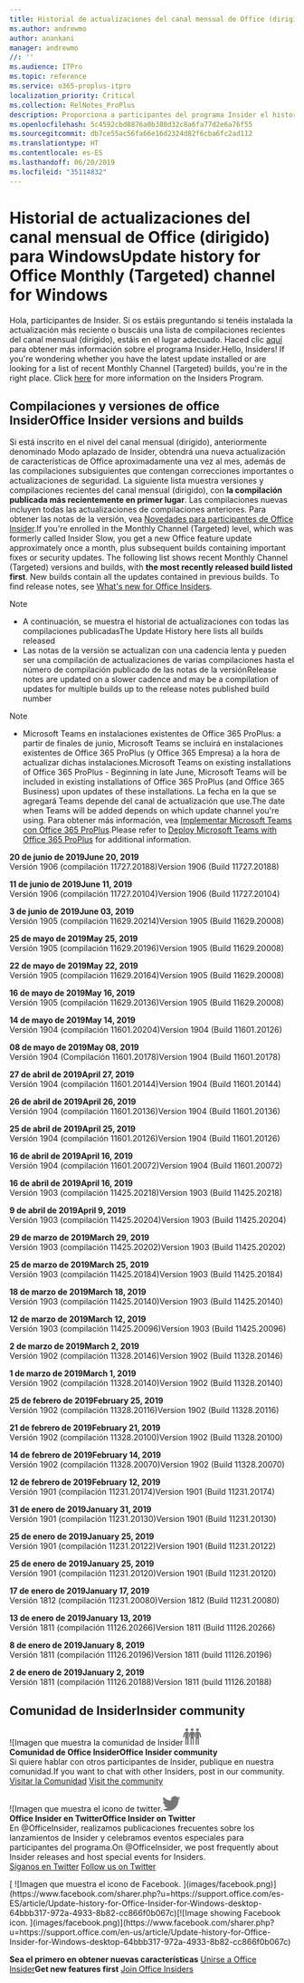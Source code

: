 ```yaml
---
title: Historial de actualizaciones del canal mensual de Office (dirigido)
ms.author: andrewmo
author: anankani
manager: andrewmo
//: ''
ms.audience: ITPro
ms.topic: reference
ms.service: o365-proplus-itpro
localization_priority: Critical
ms.collection: RelNotes_ProPlus
description: Proporciona a participantes del programa Insider el historial de actualizaciones de los lanzamientos del canal mensual de Office (dirigido) para versiones de escritorio de Windows
ms.openlocfilehash: 5c4592cbd8876a0b380d32c8a6fa77d2e6a76f55
ms.sourcegitcommit: db7ce55ac56fa66e16d2324d82f6cba6fc2ad112
ms.translationtype: HT
ms.contentlocale: es-ES
ms.lasthandoff: 06/20/2019
ms.locfileid: "35114832"
---
```

# <a name="update-history-for-office-monthly-targeted-channel-for-windows"></a><span data-ttu-id="aa2b5-103">Historial de actualizaciones del canal mensual de Office (dirigido) para Windows</span><span class="sxs-lookup"><span data-stu-id="aa2b5-103">Update history for Office Monthly (Targeted) channel for Windows</span></span>

<span data-ttu-id="aa2b5-p101">Hola, participantes de Insider. Si os estáis preguntando si tenéis instalada la actualización más reciente o buscáis una lista de compilaciones recientes del canal mensual (dirigido), estáis en el lugar adecuado. Haced clic [aquí](https://insider.office.com/) para obtener más información sobre el programa Insider.</span><span class="sxs-lookup"><span data-stu-id="aa2b5-p101">Hello, Insiders! If you're wondering whether you have the latest update installed or are looking for a list of recent Monthly Channel (Targeted) builds, you're in the right place. Click [here](https://insider.office.com/) for more information on the Insiders Program.</span></span>

## <a name="office-insider-versions-and-builds"></a><span data-ttu-id="aa2b5-107">Compilaciones y versiones de office Insider</span><span class="sxs-lookup"><span data-stu-id="aa2b5-107">Office Insider versions and builds</span></span>

<span data-ttu-id="aa2b5-p102">Si está inscrito en el nivel del canal mensual (dirigido), anteriormente denominado Modo aplazado de Insider, obtendrá una nueva actualización de características de Office aproximadamente una vez al mes, además de las compilaciones subsiguientes que contengan correcciones importantes o actualizaciones de seguridad. La siguiente lista muestra versiones y compilaciones recientes del canal mensual (dirigido), con **la compilación publicada más recientemente en primer lugar**. Las compilaciones nuevas incluyen todas las actualizaciones de compilaciones anteriores. Para obtener las notas de la versión, vea [Novedades para participantes de Office Insider](https://support.office.com/es-ES/article/what-s-new-for-office-insiders-c152d1e2-96ff-4ce9-8c14-e74e13847a24).</span><span class="sxs-lookup"><span data-stu-id="aa2b5-p102">If you're enrolled in the Monthly Channel (Targeted) level, which was formerly called Insider Slow, you get a new Office feature update approximately once a month, plus subsequent builds containing important fixes or security updates. The following list shows recent Monthly Channel (Targeted) versions and builds, with **the most recently released build listed first**. New builds contain all the updates contained in previous builds. To find release notes, see [What's new for Office Insiders](https://support.office.com/en-us/article/what-s-new-for-office-insiders-c152d1e2-96ff-4ce9-8c14-e74e13847a24).</span></span>

> [!NOTE]
> - <span data-ttu-id="aa2b5-112">A continuación, se muestra el historial de actualizaciones con todas las compilaciones publicadas</span><span class="sxs-lookup"><span data-stu-id="aa2b5-112">The Update History here lists all builds released</span></span>
> - <span data-ttu-id="aa2b5-113">Las notas de la versión se actualizan con una cadencia lenta y pueden ser una compilación de actualizaciones de varias compilaciones hasta el número de compilación publicado de las notas de la versión</span><span class="sxs-lookup"><span data-stu-id="aa2b5-113">Release notes are updated on a slower cadence and may be a compilation of updates for multiple builds up to the release notes published build number</span></span>

 > [!NOTE]
> - <span data-ttu-id="aa2b5-114">Microsoft Teams en instalaciones existentes de Office 365 ProPlus: a partir de finales de junio, Microsoft Teams se incluirá en instalaciones existentes de Office 365 ProPlus (y Office 365 Empresa) a la hora de actualizar dichas instalaciones.</span><span class="sxs-lookup"><span data-stu-id="aa2b5-114">Microsoft Teams on existing installations of Office 365 ProPlus - Beginning in late June, Microsoft Teams will be included in existing installations of Office 365 ProPlus (and Office 365 Business) upon updates of these installations.</span></span> <span data-ttu-id="aa2b5-115">La fecha en la que se agregará Teams depende del canal de actualización que use.</span><span class="sxs-lookup"><span data-stu-id="aa2b5-115">The date when Teams will be added depends on which update channel you're using.</span></span> <span data-ttu-id="aa2b5-116">Para obtener más información, vea [Implementar Microsoft Teams con Office 365 ProPlus](https://docs.microsoft.com/es-ES/deployoffice/teams-install).</span><span class="sxs-lookup"><span data-stu-id="aa2b5-116">Please refer to [Deploy Microsoft Teams with Office 365 ProPlus](https://docs.microsoft.com/en-us/deployoffice/teams-install) for additional information.</span></span>

[//]: # (NO ELIMINAR)

<span data-ttu-id="aa2b5-118">**20 de junio de 2019**</span><span class="sxs-lookup"><span data-stu-id="aa2b5-118">**June 20, 2019**</span></span><br/>
<span data-ttu-id="aa2b5-119">Versión 1906 (compilación 11727.20188)</span><span class="sxs-lookup"><span data-stu-id="aa2b5-119">Version 1906 (Build 11727.20188)</span></span><br/>

<span data-ttu-id="aa2b5-120">**11 de junio de 2019**</span><span class="sxs-lookup"><span data-stu-id="aa2b5-120">**June 11, 2019**</span></span><br/>
<span data-ttu-id="aa2b5-121">Versión 1906 (compilación 11727.20104)</span><span class="sxs-lookup"><span data-stu-id="aa2b5-121">Version 1906 (Build 11727.20104)</span></span><br/>

<span data-ttu-id="aa2b5-122">**3 de junio de 2019**</span><span class="sxs-lookup"><span data-stu-id="aa2b5-122">**June 03, 2019**</span></span><br/>
<span data-ttu-id="aa2b5-123">Versión 1905 (compilación 11629.20214)</span><span class="sxs-lookup"><span data-stu-id="aa2b5-123">Version 1905 (Build 11629.20008)</span></span><br/>

<span data-ttu-id="aa2b5-124">**25 de mayo de 2019**</span><span class="sxs-lookup"><span data-stu-id="aa2b5-124">**May 25, 2019**</span></span><br/>
<span data-ttu-id="aa2b5-125">Versión 1905 (compilación 11629.20196)</span><span class="sxs-lookup"><span data-stu-id="aa2b5-125">Version 1905 (Build 11629.20008)</span></span><br/>

<span data-ttu-id="aa2b5-126">**22 de mayo de 2019**</span><span class="sxs-lookup"><span data-stu-id="aa2b5-126">**May 22, 2019**</span></span><br/> <span data-ttu-id="aa2b5-127">Versión 1905 (compilación 11629.20164)</span><span class="sxs-lookup"><span data-stu-id="aa2b5-127">Version 1905 (Build 11629.20008)</span></span><br/>

<span data-ttu-id="aa2b5-128">**16 de mayo de 2019**</span><span class="sxs-lookup"><span data-stu-id="aa2b5-128">**May 16, 2019**</span></span><br/>
<span data-ttu-id="aa2b5-129">Versión 1905 (compilación 11629.20136)</span><span class="sxs-lookup"><span data-stu-id="aa2b5-129">Version 1905 (Build 11629.20008)</span></span><br/>

<span data-ttu-id="aa2b5-130">**14 de mayo de 2019**</span><span class="sxs-lookup"><span data-stu-id="aa2b5-130">**May 14, 2019**</span></span><br/>
<span data-ttu-id="aa2b5-131">Versión 1904 (compilación 11601.20204)</span><span class="sxs-lookup"><span data-stu-id="aa2b5-131">Version 1904 (Build 11601.20126)</span></span><br/>

<span data-ttu-id="aa2b5-132">**08 de mayo de 2019**</span><span class="sxs-lookup"><span data-stu-id="aa2b5-132">**May 08, 2019**</span></span><br/>
<span data-ttu-id="aa2b5-133">Versión 1904 (Compilación 11601.20178)</span><span class="sxs-lookup"><span data-stu-id="aa2b5-133">Version 1904 (Build 11601.20178)</span></span><br/>

<span data-ttu-id="aa2b5-134">**27 de abril de 2019**</span><span class="sxs-lookup"><span data-stu-id="aa2b5-134">**April 27, 2019**</span></span><br/>
<span data-ttu-id="aa2b5-135">Versión 1904 (compilación 11601.20144)</span><span class="sxs-lookup"><span data-stu-id="aa2b5-135">Version 1904 (Build 11601.20144)</span></span><br/>

<span data-ttu-id="aa2b5-136">**26 de abril de 2019**</span><span class="sxs-lookup"><span data-stu-id="aa2b5-136">**April 26, 2019**</span></span><br/>
<span data-ttu-id="aa2b5-137">Versión 1904 (compilación 11601.20136)</span><span class="sxs-lookup"><span data-stu-id="aa2b5-137">Version 1904 (Build 11601.20136)</span></span><br/>

<span data-ttu-id="aa2b5-138">**25 de abril de 2019**</span><span class="sxs-lookup"><span data-stu-id="aa2b5-138">**April 25, 2019**</span></span><br/>
<span data-ttu-id="aa2b5-139">Versión 1904 (compilación 11601.20126)</span><span class="sxs-lookup"><span data-stu-id="aa2b5-139">Version 1904 (Build 11601.20126)</span></span><br/>

<span data-ttu-id="aa2b5-140">**16 de abril de 2019**</span><span class="sxs-lookup"><span data-stu-id="aa2b5-140">**April 16, 2019**</span></span><br/>
<span data-ttu-id="aa2b5-141">Versión 1904 (compilación 11601.20072)</span><span class="sxs-lookup"><span data-stu-id="aa2b5-141">Version 1904 (Build 11601.20072)</span></span><br/>

<span data-ttu-id="aa2b5-142">**16 de abril de 2019**</span><span class="sxs-lookup"><span data-stu-id="aa2b5-142">**April 16, 2019**</span></span><br/>
<span data-ttu-id="aa2b5-143">Versión 1903 (compilación 11425.20218)</span><span class="sxs-lookup"><span data-stu-id="aa2b5-143">Version 1903 (Build 11425.20218)</span></span><br/>

<span data-ttu-id="aa2b5-144">**9 de abril de 2019**</span><span class="sxs-lookup"><span data-stu-id="aa2b5-144">**April 9, 2019**</span></span><br/>
<span data-ttu-id="aa2b5-145">Versión 1903 (compilación 11425.20204)</span><span class="sxs-lookup"><span data-stu-id="aa2b5-145">Version 1903 (Build 11425.20204)</span></span><br/>

<span data-ttu-id="aa2b5-146">**29 de marzo de 2019**</span><span class="sxs-lookup"><span data-stu-id="aa2b5-146">**March 29, 2019**</span></span><br/> <span data-ttu-id="aa2b5-147">Versión 1903 (compilación 11425.20202)</span><span class="sxs-lookup"><span data-stu-id="aa2b5-147">Version 1903 (Build 11425.20202)</span></span><br/>

<span data-ttu-id="aa2b5-148">**25 de marzo de 2019**</span><span class="sxs-lookup"><span data-stu-id="aa2b5-148">**March 25, 2019**</span></span><br/> <span data-ttu-id="aa2b5-149">Versión 1903 (compilación 11425.20184)</span><span class="sxs-lookup"><span data-stu-id="aa2b5-149">Version 1903 (Build 11425.20184)</span></span><br/>

<span data-ttu-id="aa2b5-150">**18 de marzo de 2019**</span><span class="sxs-lookup"><span data-stu-id="aa2b5-150">**March 18, 2019**</span></span><br/> <span data-ttu-id="aa2b5-151">Versión 1903 (compilación 11425.20140)</span><span class="sxs-lookup"><span data-stu-id="aa2b5-151">Version 1903 (Build 11425.20140)</span></span><br/>

<span data-ttu-id="aa2b5-152">**12 de marzo de 2019**</span><span class="sxs-lookup"><span data-stu-id="aa2b5-152">**March 12, 2019**</span></span><br/> <span data-ttu-id="aa2b5-153">Versión 1903 (compilación 11425.20096)</span><span class="sxs-lookup"><span data-stu-id="aa2b5-153">Version 1903 (Build 11425.20096)</span></span><br/>

<span data-ttu-id="aa2b5-154">**2 de marzo de 2019**</span><span class="sxs-lookup"><span data-stu-id="aa2b5-154">**March 2, 2019**</span></span><br/> <span data-ttu-id="aa2b5-155">Versión 1902 (compilación 11328.20146)</span><span class="sxs-lookup"><span data-stu-id="aa2b5-155">Version 1902 (Build 11328.20146)</span></span><br/>

<span data-ttu-id="aa2b5-156">**1 de marzo de 2019**</span><span class="sxs-lookup"><span data-stu-id="aa2b5-156">**March 1, 2019**</span></span><br/> <span data-ttu-id="aa2b5-157">Versión 1902 (compilación 11328.20140)</span><span class="sxs-lookup"><span data-stu-id="aa2b5-157">Version 1902 (Build 11328.20140)</span></span><br/>

<span data-ttu-id="aa2b5-158">**25 de febrero de 2019**</span><span class="sxs-lookup"><span data-stu-id="aa2b5-158">**February 25, 2019**</span></span><br/> <span data-ttu-id="aa2b5-159">Versión 1902 (compilación 11328.20116)</span><span class="sxs-lookup"><span data-stu-id="aa2b5-159">Version 1902 (Build 11328.20116)</span></span><br/>

<span data-ttu-id="aa2b5-160">**21 de febrero de 2019**</span><span class="sxs-lookup"><span data-stu-id="aa2b5-160">**February 21, 2019**</span></span><br/> <span data-ttu-id="aa2b5-161">Versión 1902 (compilación 11328.20100)</span><span class="sxs-lookup"><span data-stu-id="aa2b5-161">Version 1902 (Build 11328.20100)</span></span><br/>

<span data-ttu-id="aa2b5-162">**14 de febrero de 2019**</span><span class="sxs-lookup"><span data-stu-id="aa2b5-162">**February 14, 2019**</span></span><br/> <span data-ttu-id="aa2b5-163">Versión 1902 (compilación 11328.20070)</span><span class="sxs-lookup"><span data-stu-id="aa2b5-163">Version 1902 (Build 11328.20070)</span></span><br/>

<span data-ttu-id="aa2b5-164">**12 de febrero de 2019**</span><span class="sxs-lookup"><span data-stu-id="aa2b5-164">**February 12, 2019**</span></span><br/> <span data-ttu-id="aa2b5-165">Versión 1901 (compilación 11231.20174)</span><span class="sxs-lookup"><span data-stu-id="aa2b5-165">Version 1901 (Build 11231.20174)</span></span><br/>

<span data-ttu-id="aa2b5-166">**31 de enero de 2019**</span><span class="sxs-lookup"><span data-stu-id="aa2b5-166">**January 31, 2019**</span></span><br/> <span data-ttu-id="aa2b5-167">Versión 1901 (compilación 11231.20130)</span><span class="sxs-lookup"><span data-stu-id="aa2b5-167">Version 1901 (Build 11231.20130)</span></span><br/> 

<span data-ttu-id="aa2b5-168">**25 de enero de 2019**</span><span class="sxs-lookup"><span data-stu-id="aa2b5-168">**January 25, 2019**</span></span><br/> <span data-ttu-id="aa2b5-169">Versión 1901 (compilación 11231.20122)</span><span class="sxs-lookup"><span data-stu-id="aa2b5-169">Version 1901 (Build 11231.20122)</span></span><br/> 

<span data-ttu-id="aa2b5-170">**25 de enero de 2019**</span><span class="sxs-lookup"><span data-stu-id="aa2b5-170">**January 25, 2019**</span></span><br/> <span data-ttu-id="aa2b5-171">Versión 1901 (compilación 11231.20120)</span><span class="sxs-lookup"><span data-stu-id="aa2b5-171">Version 1901 (Build 11231.20120)</span></span><br/> 

<span data-ttu-id="aa2b5-172">**17 de enero de 2019**</span><span class="sxs-lookup"><span data-stu-id="aa2b5-172">**January 17, 2019**</span></span><br/> <span data-ttu-id="aa2b5-173">Versión 1812 (compilación 11231.20080)</span><span class="sxs-lookup"><span data-stu-id="aa2b5-173">Version 1812 (Build 11231.20080)</span></span><br/> 

<span data-ttu-id="aa2b5-174">**13 de enero de 2019**</span><span class="sxs-lookup"><span data-stu-id="aa2b5-174">**January 13, 2019**</span></span><br/> <span data-ttu-id="aa2b5-175">Versión 1811 (compilación 11126.20266)</span><span class="sxs-lookup"><span data-stu-id="aa2b5-175">Version 1811 (Build 11126.20266)</span></span><br/>

<span data-ttu-id="aa2b5-176">**8 de enero de 2019**</span><span class="sxs-lookup"><span data-stu-id="aa2b5-176">**January 8, 2019**</span></span><br/> <span data-ttu-id="aa2b5-177">Versión 1811 (compilación 11126.20196)</span><span class="sxs-lookup"><span data-stu-id="aa2b5-177">Version 1811 (build 11126.20196)</span></span><br/> 

<span data-ttu-id="aa2b5-178">**2 de enero de 2019**</span><span class="sxs-lookup"><span data-stu-id="aa2b5-178">**January 2, 2019**</span></span><br/> <span data-ttu-id="aa2b5-179">Versión 1811 (compilación 11126.20188)</span><span class="sxs-lookup"><span data-stu-id="aa2b5-179">Version 1811 (build 11126.20188)</span></span><br/> 


## <a name="insider-community"></a><span data-ttu-id="aa2b5-180">Comunidad de Insider</span><span class="sxs-lookup"><span data-stu-id="aa2b5-180">Insider community</span></span>

<span data-ttu-id="aa2b5-181">![Imagen que muestra la comunidad de Insider</span><span class="sxs-lookup"><span data-stu-id="aa2b5-181">![Image showing insider community.</span></span> ](images/insidercommunity.png)<br/>
<span data-ttu-id="aa2b5-182">**Comunidad de Office Insider**</span><span class="sxs-lookup"><span data-stu-id="aa2b5-182">**Office Insider community**</span></span><br/> <span data-ttu-id="aa2b5-183">Si quiere hablar con otros participantes de Insider, publique en nuestra comunidad.</span><span class="sxs-lookup"><span data-stu-id="aa2b5-183">If you want to chat with other Insiders, post in our community.</span></span><br/><span data-ttu-id="aa2b5-184"> 
[Visitar la Comunidad](https://go.microsoft.com/fwlink/?linkid=843493)</span><span class="sxs-lookup"><span data-stu-id="aa2b5-184"> 
[Visit the community](https://go.microsoft.com/fwlink/?linkid=843493)</span></span><br/> 

<span data-ttu-id="aa2b5-185">![Imagen que muestra el icono de twitter.</span><span class="sxs-lookup"><span data-stu-id="aa2b5-185">![Image showing twitter icon.</span></span> ](images/twitter.png)<br/>
<span data-ttu-id="aa2b5-186">**Office Insider en Twitter**</span><span class="sxs-lookup"><span data-stu-id="aa2b5-186">**Office Insider on Twitter**</span></span><br/> <span data-ttu-id="aa2b5-187">En @OfficeInsider, realizamos publicaciones frecuentes sobre los lanzamientos de Insider y celebramos eventos especiales para participantes del programa.</span><span class="sxs-lookup"><span data-stu-id="aa2b5-187">On @OfficeInsider, we post frequently about Insider releases and host special events for Insiders.</span></span><br/><span data-ttu-id="aa2b5-188"> 
[Síganos en Twitter](https://go.microsoft.com/fwlink/?linkid=717717)</span><span class="sxs-lookup"><span data-stu-id="aa2b5-188"> 
[Follow us on Twitter](https://go.microsoft.com/fwlink/?linkid=717717)</span></span><br/> 

<span data-ttu-id="aa2b5-189">
  [
  ![Imagen que muestra el icono de Facebook. ](images/facebook.png)](https://www.facebook.com/sharer.php?u=https://support.office.com/es-ES/article/Update-history-for-Office-Insider-for-Windows-desktop-64bbb317-972a-4933-8b82-cc866f0b067c)</span><span class="sxs-lookup"><span data-stu-id="aa2b5-189">[![Image showing Facebook icon. ](images/facebook.png)](https://www.facebook.com/sharer.php?u=https://support.office.com/en-us/article/Update-history-for-Office-Insider-for-Windows-desktop-64bbb317-972a-4933-8b82-cc866f0b067c)</span></span>       


<span data-ttu-id="aa2b5-190">**Sea el primero en obtener nuevas características**
[Unirse a Office Insider](https://insider.office.com/)</span><span class="sxs-lookup"><span data-stu-id="aa2b5-190">**Get new features first**
[Join Office Insiders](https://insider.office.com/)</span></span>
